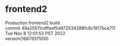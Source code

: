 # frontend2  
Production frontend2 build  
commit 49a25511cdffaef5d972534288fc8c1917bce711  
Tue Nov 8 12:01:53 PST 2022  
version(1667937500)  
